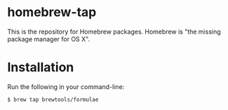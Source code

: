 # homebrew-tap

This is the repository for Homebrew packages. Homebrew is "the missing package manager for OS X".

# Installation

Run the following in your command-line:

```$ brew tap brewtools/formulae```
